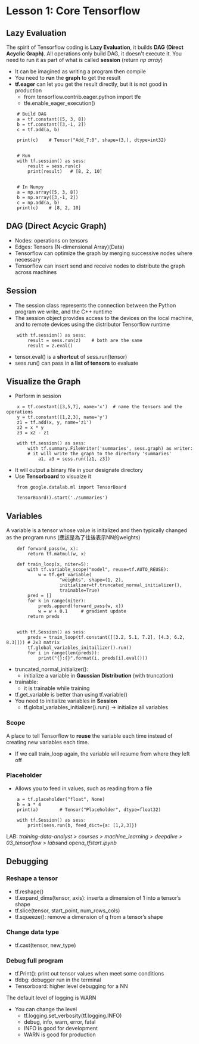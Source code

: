 # Lesson 1: Core Tensorflow

## Lazy Evaluation
The spirit of Tensorflow coding is **Lazy Evaluation**, it builds **DAG (Direct Acyclic Graph)**.
All operations only build DAG, it doesn't execute it.
You need to run it as part of what is called **session** (return *np array*)
* It can be imagined as writing a program then compile
* You need to **run** the **graph** to get the result
* **tf.eager** can let you get the result directly, but it is not good in production
    * from tensorflow.contrib.eager.python import tfe
    * tfe.enable_eager_execution()
```
    # Build DAG
    a = tf.constant([5, 3, 8])
    b = tf.constant([3,-1, 2])
    c = tf.add(a, b)

    print(c)    # Tensor("Add_7:0", shape=(3,), dtype=int32)


    # Run
    with tf.session() as sess:
        result = sess.run(c)
        print(result)   # [8, 2, 10]

    
    # In Numpy
    a = np.array([5, 3, 8])
    b = np.array([3,-1, 2])
    c = np.add(a, b)
    print(c)    # [8, 2, 10]
```

## DAG (Direct Acycic Graph)
* Nodes: operations on tensors
* Edges: Tensors (N-dimensional Array)(Data)
* Tensorflow can optimize the graph by merging successive nodes where necessary
* Tensorflow can insert send and receive nodes to distribute the graph across machines

## Session
* The session class represents the connection between the Python program we write, and the C++ runtime
* The session object provides access to the devices on the local machine, and to remote devices using the distributor Tensorflow runtime
```
    with tf.session() as sess:
        result = sess.run(z)    # both are the same
        result = z.eval()
```
* tensor.eval() is a **shortcut** of sess.run(tensor)
* sess.run() can pass in **a list of tensors** to evaluate

## Visualize the Graph
* Perform in session
```
    x = tf.constant([3,5,7], name='x')  # name the tensors and the operations
    y = tf.constant([1,2,3], name='y')
    z1 = tf.add(x, y, name='z1')
    z2 = x * y
    z3 = x2 - z1

    with tf.session() as sess:
        with tf.summary.FileWriter('summaries', sess.graph) as writer:  
        # it will write the graph to the directory 'summaries'
            a1, a3 = sess.run([z1, z3])
```
* It will output a binary file in your designate directory
* Use **Tensorboard** to visualze it
```
    from google.datalab.ml import TensorBoard

    TensorBoard().start('./summaries')
```

## Variables
A variable is a tensor whose value is initalized and then typically changed as the program runs (應該是為了往後表示NN的weights)
```
	def forward_pass(w, x):
		return tf.matmul(w, x)

	def train_loop(x, niter=5):
		with tf.variable_scope("model", reuse=tf.AUTO_REUSE):
			w = tf.get_variable(
					"weights", shape=(1, 2),
					initializer=tf.truncated_normal_initializer(),
					trainable=True)
		pred = []
		for k in range(niter):
			preds.append(forward_pass(w, x))
			w = w + 0.1		# gradient update
		return preds


	with tf.Session() as sess:
		preds = train_loop(tf.constant([[3.2, 5.1, 7.2], [4.3, 6.2, 8.3]]))	# 2x3 matrix
		tf.global_variables_initailizer().run()
		for i in range(len(preds)):
			print("{}:{}".format(i, preds[i].eval()))
```
* truncated_normal_initializer():
    * initialize a variable in **Gaussian Distribution** (with truncation)
* trainable:
    * it is trainable while training
* tf.get_variable is better than using tf.variable()
* You need to initialize variables in **Session**
    * tf.global_variables_initializer().run() -> initialize all variables


### Scope
A place to tell Tensorflow to **reuse** the variable each time instead of creating new variables each time.
* If we call train_loop again, the variable will resume from where they left off

### Placeholder
* Allows you to feed in values, such as reading from a file
```
	a = tf.placeholder("float", None)
	b = a * 4
	print(a)		# Tensor("Placeholder", dtype=float32)
	
	with tf.Session() as sess:
		print(sess.run(b, feed_dict={a: [1,2,3]})
```


LAB: *training-data-analyst > courses > machine_learning > deepdive > 03_tensorflow > labs*and open*a_tfstart.ipynb*

## Debugging
### Reshape a tensor
* tf.reshape()
* tf.expand_dims(tensor, axis): inserts a dimension of 1 into a tensor’s shape
* tf.slice(tensor, start_point, num_rows_cols)
* tf.squeeze(): remove a dimension of q from a tensor’s shape

### Change data type
* tf.cast(tensor, new_type)

### Debug full program
* tf.Print(): print out tensor values when meet some conditions
* tfdbg: debugger run in the terminal
* Tensorboard: higher level debugging for a NN

The default level of logging is WARN
* You can change the level
	* tf.logging.set_verbosity(tf.logging.INFO)
	* debug, info, warn, error, fatal
	* INFO is good for development
	* WARN is good for production